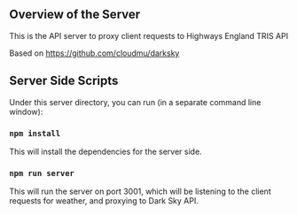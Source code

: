 
## Overview of the Server

This is the API server to proxy client requests to Highways England TRIS API

Based on https://github.com/cloudmu/darksky

## Server Side Scripts
Under this server directory, you can run (in a separate command line window):

### `npm install`
This will install the dependencies for the server side.

### `npm run server`
This will run the server on port 3001, which will be listening to the client requests for weather, and proxying to Dark Sky API.
